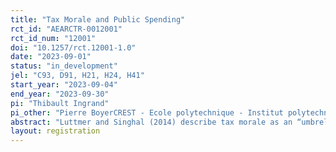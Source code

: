```yaml
---
title: "Tax Morale and Public Spending"
rct_id: "AEARCTR-0012001"
rct_id_num: "12001"
doi: "10.1257/rct.12001-1.0"
date: "2023-09-01"
status: "in_development"
jel: "C93, D91, H21, H24, H41"
start_year: "2023-09-04"
end_year: "2023-09-30"
pi: "Thibault Ingrand"
pi_other: "Pierre BoyerCREST - Ecole polytechnique - Institut polytechnique de Paris; Bertrand GarbintiCREST - ENSAE - Institut polytechnique de Paris; Emmanuelle TaugourdeauCREST - CNRS - Institut polytechnique de Paris"
abstract: "Luttmer and Singhal (2014) describe tax morale as an “umbrella term capturing non-pecuniary motivations for tax compliance”. We define and measure four components of tax morale. We are interested in evaluating the causal effect of the opinion on public spending on tax morale. We will provide some information treatments to study to what extent perceptions can change after receiving new information on how public spending is controlled in France and if such information treatments will have an effect on the opinion on public spending and on tax morale."
layout: registration
---
```


